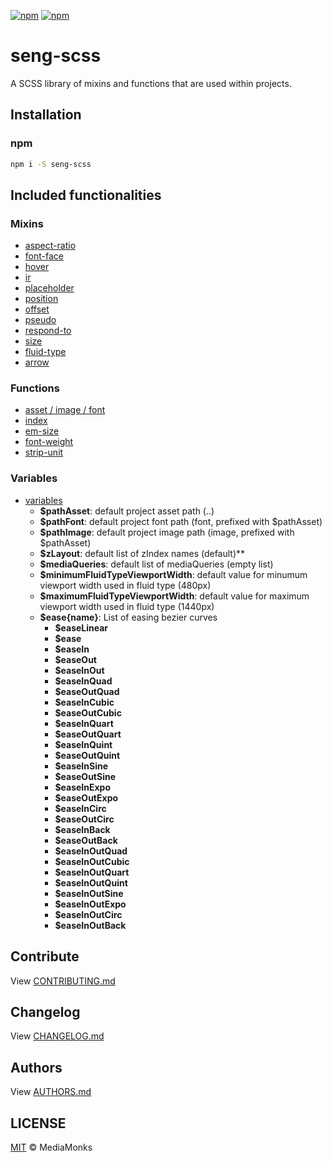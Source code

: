 [![npm](https://img.shields.io/npm/v/seng-scss.svg?maxAge=2592000)](https://www.npmjs.com/package/seng-scss)
[![npm](https://img.shields.io/npm/dm/seng-scss.svg?maxAge=2592000)](https://www.npmjs.com/package/seng-scss)

# seng-scss

A SCSS library of mixins and functions that are used within projects.

## Installation

### npm

```sh
npm i -S seng-scss
```


## Included functionalities

### Mixins

- [aspect-ratio](./utils/mixin/_aspect-ratio.scss)
- [font-face](./utils/mixin/_font-face.scss)
- [hover](./utils/mixin/_hover.scss)
- [ir](./utils/mixin/_image-replacement.scss)
- [placeholder](./utils/mixin/_placeholder.scss)
- [position](./utils/mixin/_positions.scss)
- [offset](./utils/mixin/_offset.scss)
- [pseudo](./utils/mixin/_pseudo.scss)
- [respond-to](./utils/mixin/_respond-to.scss)
- [size](./utils/mixin/_size.scss)
- [fluid-type](./utils/mixin/_fluid-type.scss)
- [arrow](./utils/mixin/shape/_arrow.scss)

### Functions

- [asset / image / font](./utils/function/_asset.scss)
- [index](./utils/function/_zindex.scss)
- [em-size](./utils/function/_em-size.scss)
- [font-weight](./utils/function/_font-weight.scss)
- [strip-unit](./utils/function/_strip-unit.scss)

### Variables

- [variables](./utils/_variables.scss)
	- **$pathAsset**: default project asset path (..)
	- **$pathFont**: default project font path (font, prefixed with $pathAsset)
	- **$pathImage**: default project image path (image, prefixed with $pathAsset)
	- **$zLayout**: default list of zIndex names (default)**
	- **$mediaQueries**: default list of mediaQueries (empty list)
	- **$minimumFluidTypeViewportWidth**: default value for minumum viewport width used in fluid type (480px)
	- **$maximumFluidTypeViewportWidth**: default value for maximum viewport width used in fluid type (1440px)
	- **$ease{name}**: List of easing bezier curves
		- **$easeLinear**
        - **$ease**
        - **$easeIn**
        - **$easeOut**
        - **$easeInOut**
        - **$easeInQuad**
        - **$easeOutQuad**
        - **$easeInCubic**
        - **$easeOutCubic**
        - **$easeInQuart**
        - **$easeOutQuart**
        - **$easeInQuint**
        - **$easeOutQuint**
        - **$easeInSine**
        - **$easeOutSine**
        - **$easeInExpo**
        - **$easeOutExpo**
        - **$easeInCirc**
        - **$easeOutCirc**
        - **$easeInBack**
        - **$easeOutBack**
        - **$easeInOutQuad**
        - **$easeInOutCubic**
        - **$easeInOutQuart**
        - **$easeInOutQuint**
        - **$easeInOutSine**
        - **$easeInOutExpo**
        - **$easeInOutCirc**
        - **$easeInOutBack**


## Contribute

View [CONTRIBUTING.md](./CONTRIBUTING.md)


## Changelog

View [CHANGELOG.md](./CHANGELOG.md)


## Authors

View [AUTHORS.md](./AUTHORS.md)


## LICENSE

[MIT](./LICENSE) © MediaMonks
